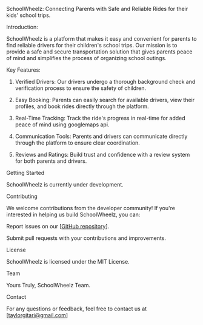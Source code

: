 SchoolWheelz: Connecting Parents with Safe and Reliable Rides for their kids' school trips.

Introduction:

SchoolWheelz is a platform that makes it easy and convenient for parents to find reliable drivers for their children's school trips. Our mission is to provide a safe and secure transportation solution that gives parents peace of mind and simplifies the process of organizing school outings.

Key Features:

1. Verified Drivers: Our drivers undergo a thorough background check and verification process to ensure the safety of children.

2. Easy Booking: Parents can easily search for available drivers, view their profiles, and book rides directly through the platform.

3. Real-Time Tracking: Track the ride's progress in real-time for added peace of mind using googlemaps api.

4. Communication Tools: Parents and drivers can communicate directly through the platform to ensure clear coordination.

5. Reviews and Ratings: Build trust and confidence with a review system for both parents and drivers.

Getting Started

SchoolWheelz is currently under development.

Contributing

We welcome contributions from the developer community! If you're interested in helping us build SchoolWheelz, you can:

Report issues on our [[GitHub repository](https://github.com/taye000/schoolwheelz)].

Submit pull requests with your contributions and improvements.

License

SchoolWheelz is licensed under the MIT License.

Team

Yours Truly,
SchoolWheelz Team.

Contact

For any questions or feedback, feel free to contact us at [taylorgitari@gmail.com]